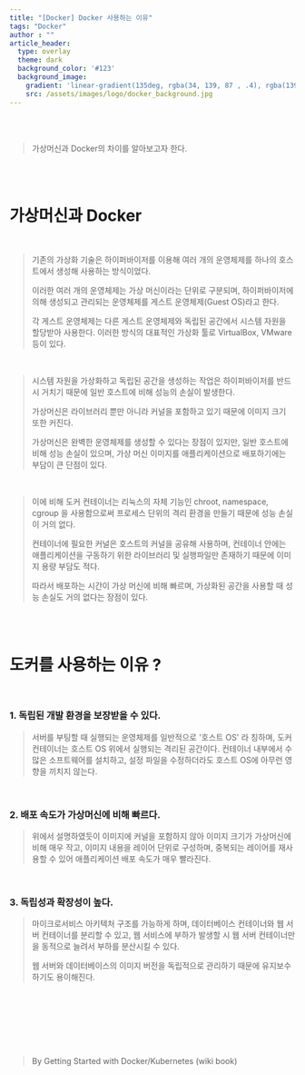 ```yaml
---
title: "[Docker] Docker 사용하는 이유"
tags: "Docker"
author : ""
article_header:
  type: overlay
  theme: dark
  background_color: '#123'
  background_image:
    gradient: 'linear-gradient(135deg, rgba(34, 139, 87 , .4), rgba(139, 34, 139, .4))'
    src: /assets/images/logo/docker_background.jpg
---
```


<br>

<br>

> 가상머신과 Docker의 차이를 알아보고자 한다.

<br>

<br>

# 가상머신과 Docker

<br>

> 기존의 가상화 기술은 하이퍼바이저를 이용해 여러 개의 운영체제를 하나의 호스트에서 생성해 사용하는 방식이었다.
>
> 이러한 여러 개의 운영체제는 가상 머신이라는 단위로 구분되며, 하이퍼바이저에 의해 생성되고 관리되는 운영체제를 게스트 운영체제(Guest OS)라고 한다. 
>
> 각 게스트 운영체제는 다른 게스트 운영체제와 독립된 공간에서 시스템 자원을 할당받아 사용한다. 이러한 방식의 대표적인 가상화 툴로 VirtualBox, VMware 등이 있다.

<br>

> 시스템 자원을 가상화하고 독립된 공간을 생성하는 작업은 하이퍼바이저를 반드시 거치기 때문에 일반 호스트에 비해  성능의 손실이 발생한다. 
>
> 가상머신은 라이브러리 뿐만 아니라 커널을 포함하고 있기 때문에 이미지 크기 또한 커진다.
>
> 가상머신은 완벽한 운영체제를 생성할 수 있다는 장점이 있지만, 일반 호스트에 비해 성능 손실이 있으며, 가상 머신 이미지를 애플리케이션으로 배포하기에는 부담이 큰 단점이 있다.

<br>

> 이에 비해 도커 컨테이너는 리눅스의  자체 기능인 chroot, namespace, cgroup 을 사용함으로써 프로세스 단위의 격리 환경을 만들기 때문에 성능 손실이 거의 없다. 
>
> 컨테이너에 필요한 커널은 호스트의 커널을 공유해 사용하며, 컨테이너 안에는 애플리케이션을 구동하기 위한 라이브러리 및 실행파일만 존재하기 때문에 이미지 용량 부담도 적다. 
>
> 따라서 배포하는 시간이 가상 머신에 비해 빠르며, 가상화된 공간을 사용할 때 성능 손실도 거의 없다는 장점이 있다.

<br>

<br>

# 도커를 사용하는 이유 ?

<br>

### 1. 독립된 개발 환경을 보장받을 수 있다.

> 서버를 부팅할 때 실행되는 운영체제를 일반적으로 '호스트 OS' 라 칭하며, 도커 컨테이너는 호스트 OS 위에서 실행되는 격리된 공간이다. 컨테이너 내부에서 수많은 소프트웨어를 설치하고, 설정 파일을 수정하더라도 호스트 OS에 아무런 영향을 끼치지 않는다.

<br>

### 2. 배포 속도가 가상머신에 비해 빠르다.

> 위에서 설명하였듯이 이미지에 커널을 포함하지 않아 이미지 크기가 가상머신에 비해 매우 작고, 이미지 내용을 레이어 단위로 구성하며, 중복되는 레이어를 재사용할 수 있어 애플리케이션 배포 속도가 매우 빨라진다.

<br>

### 3. 독립성과 확장성이 높다.

> 마이크로서비스 아키텍처 구조를 가능하게 하며, 데이터베이스 컨테이너와  웹 서버 컨테이너를 분리할 수 있고, 웹 서비스에 부하가 발생할 시 웹 서버 컨테이너만을 동적으로 늘려서 부하를 분산시킬 수 있다.
>
> 웹 서버와 데이터베이스의 이미지 버전을 독립적으로 관리하기 때문에 유지보수하기도 용이해진다.

<br>

<br>

<br>

<br/>

<br/>

<br/>

> By Getting Started with Docker/Kubernetes (wiki book)

<br/>

<br/>

<br/>